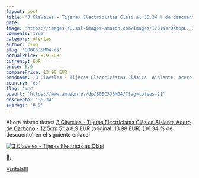 ```yaml
---
layout: post
title: '3 Claveles - Tijeras Electricistas Clási al 36.34 % de descuento'
date: 
image: 'https://images-eu.ssl-images-amazon.com/images/I/314sr0XtppL._SL200_.jpg'
comments: true
category: ofertas
author: ring
slug: 'B00C5J5MD4-es'
actualPrice: 8.9 EUR
currency: EUR
price: 8.9
comparePrice: 13.98 EUR
prodname: '3 Claveles - Tijeras Electricistas Clásica  Aislante  Acero de Carbono -  12 5cm  5" '
country: 'es'
flag: '🇪🇸'
buyurl: 'https://www.amazon.es/dp/B00C5J5MD4/?tag=tolees-21'
descuento: '36.34'
average: '8.9'
---
```


Ahora mismo tienes [3 Claveles - Tijeras Electricistas Clásica  Aislante  Acero de Carbono -  12 5cm  5" ](https://www.amazon.es/dp/B00C5J5MD4/?tag=tolees-21) a 8.9 EUR (original: 13.98 EUR) (36.34 %  de descuento) en el siguiente enlace!

[![3 Claveles - Tijeras Electricistas Clási](https://images-eu.ssl-images-amazon.com/images/I/314sr0XtppL._SL200_.jpg)](https://www.amazon.es/dp/B00C5J5MD4/?tag=tolees-21)

🔎:


[Visítala!!!](https://www.amazon.es/dp/B00C5J5MD4/?tag=tolees-21)
